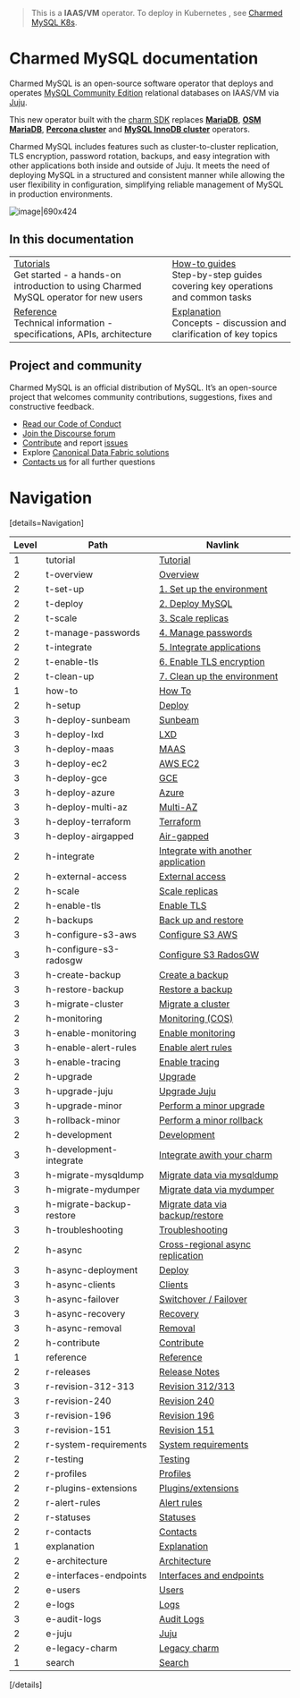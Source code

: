 > This is a **IAAS/VM** operator. To deploy in Kubernetes , see [Charmed MySQL K8s](https://charmhub.io/mysql-k8s).

# Charmed MySQL documentation

Charmed MySQL is an open-source software operator that deploys and operates [MySQL Community Edition](https://www.mysql.com/products/community/) relational databases on IAAS/VM via [Juju](https://juju.is/). 

This new operator built with the [charm SDK](https://juju.is/docs/sdk) replaces [**MariaDB**](https://charmhub.io/mariadb), [**OSM MariaDB**](https://charmhub.io/charmed-osm-mariadb-k8s), [**Percona cluster**](https://charmhub.io/percona-cluster) and [**MySQL InnoDB cluster**](https://charmhub.io/mysql-innodb-cluster) operators.

Charmed MySQL includes features such as cluster-to-cluster replication, TLS encryption, password rotation, backups, and easy integration with other applications both inside and outside of Juju. It meets the need of deploying MySQL in a structured and consistent manner while allowing the user flexibility in configuration, simplifying reliable management of MySQL in production environments.

![image|690x424](upload://vpevillwv3S9C44LDFBxkGCxpGq.png)

<!--MySQL is the world’s most popular open source database. A relational database stores data in separate tables rather than putting all the data in one big storeroom. The database structure is organized into physical files optimized for speed. The logical data model, with objects such as data tables, views, rows, and columns, offers a flexible programming environment.-->

## In this documentation

| | |
|--|--|
|  [Tutorials](/t/charmed-mysql-tutorial-overview/9922)</br>  Get started - a hands-on introduction to using Charmed MySQL operator for new users </br> |  [How-to guides](/t/charmed-mysql-how-to-manage-units/9904) </br> Step-by-step guides covering key operations and common tasks |
| [Reference](https://charmhub.io/mysql/actions) </br> Technical information - specifications, APIs, architecture | [Explanation](/t/charmed-mysql-k8s-explanations-interfaces-endpoints/10250) </br> Concepts - discussion and clarification of key topics  |

## Project and community

Charmed MySQL is an official distribution of MySQL. It’s an open-source project that welcomes community contributions, suggestions, fixes and constructive feedback.
- [Read our Code of Conduct](https://ubuntu.com/community/code-of-conduct)
- [Join the Discourse forum](/tag/mysql)
- [Contribute](https://github.com/canonical/mysql-operator/blob/main/CONTRIBUTING.md) and report [issues](https://github.com/canonical/mysql-operator/issues/new/choose)
- Explore [Canonical Data Fabric solutions](https://canonical.com/data)
- [Contacts us](/t/11867) for all further questions

# Navigation

[details=Navigation]

| Level | Path | Navlink |
|---------|---------|-------------|
| 1 | tutorial | [Tutorial]() |
| 2 | t-overview | [Overview](/t/9922) |
| 2 | t-set-up | [1. Set up the environment](/t/9924) |
| 2 | t-deploy | [2. Deploy MySQL](/t/9912) |
| 2 | t-scale | [3. Scale replicas](/t/9920) |
| 2 | t-manage-passwords | [4. Manage passwords](/t/9918) |
| 2 | t-integrate | [5. Integrate applications](/t/9916) |
| 2 | t-enable-tls | [6. Enable TLS encryption](/t/9914) |
| 2 | t-clean-up | [7. Clean up the environment](/t/9910) |
| 1 | how-to | [How To]() |
| 2 | h-setup | [Deploy]() |
| 3 | h-deploy-sunbeam | [Sunbeam](/t/15986) |
| 3 | h-deploy-lxd | [LXD](/t/11870) |
| 3 | h-deploy-maas | [MAAS](/t/13900) |
| 3 | h-deploy-ec2 | [AWS EC2](/t/15718) |
| 3 | h-deploy-gce | [GCE](/t/15723) |
| 3 | h-deploy-azure | [Azure](/t/15859) |
| 3 | h-deploy-multi-az | [Multi-AZ](/t/15823) |
| 3 | h-deploy-terraform | [Terraform](/t/14925) |
| 3 | h-deploy-airgapped | [Air-gapped](/t/15747) |
| 2 | h-integrate| [Integrate with another application](/t/9902) |
| 2 | h-external-access | [External access](/t/15801) |
| 2 | h-scale | [Scale replicas](/t/9904) |
| 2 | h-enable-tls | [Enable TLS](/t/9898) |
| 2 | h-backups | [Back up and restore]() |
| 3 | h-configure-s3-aws | [Configure S3 AWS](/t/9894) |
| 3 | h-configure-s3-radosgw | [Configure S3 RadosGW](/t/10318) |
| 3 | h-create-backup | [Create a backup](/t/9896) |
| 3 | h-restore-backup | [Restore a backup](/t/9908) |
| 3 | h-migrate-cluster| [Migrate a cluster](/t/9906) |
| 2 | h-monitoring | [Monitoring (COS)]() |
| 3 | h-enable-monitoring | [Enable monitoring](/t/9900) |
| 3 | h-enable-alert-rules | [Enable alert rules](/t/15486) |
| 3 | h-enable-tracing | [Enable tracing](/t/14350) |
| 2 | h-upgrade | [Upgrade](/t/11745) |
| 3 | h-upgrade-juju | [Upgrade Juju](/t/14325) |
| 3 | h-upgrade-minor | [Perform a minor upgrade](/t/11748) |
| 3 | h-rollback-minor | [Perform a minor rollback](/t/11749) |
| 2 | h-development| [Development]() |
| 3 | h-development-integrate | [Integrate awith your charm](/t/11890) |
| 3 | h-migrate-mysqldump | [Migrate data via mysqldump](/t/11958) |
| 3 | h-migrate-mydumper | [Migrate data via mydumper](/t/11988) |
| 3 | h-migrate-backup-restore | [Migrate data via backup/restore](/t/12008) |
| 3 | h-troubleshooting | [Troubleshooting](/t/11891) |
| 2 | h-async | [Cross-regional async replication]() |
| 3 | h-async-deployment | [Deploy](/t/14169) |
| 3 | h-async-clients | [Clients](/t/14170) |
| 3 | h-async-failover | [Switchover / Failover](/t/14171) |
| 3 | h-async-recovery | [Recovery](/t/14172) |
| 3 | h-async-removal | [Removal](/t/14174) |
| 2 | h-contribute | [Contribute](/t/14654) |
| 1 | reference | [Reference]() |
| 2 | r-releases | [Release Notes](/t/11881) |
| 3 | r-revision-312-313 | [Revision 312/313](/t/15275) |
| 3 | r-revision-240 | [Revision 240](/t/14071) |
| 3 | r-revision-196 | [Revision 196](/t/11883) |
| 3 | r-revision-151 | [Revision 151](/t/11882) |
| 2 | r-system-requirements | [System requirements](/t/11742) |
| 2 | r-testing | [Testing](/t/11770) |
| 2 | r-profiles | [Profiles](/t/11973) |
| 2 | r-plugins-extensions | [Plugins/extensions](/t/15481) |
| 2 | r-alert-rules | [Alert rules](/t/15839) |
| 2 | r-statuses | [Statuses](/t/10624) |
| 2 | r-contacts | [Contacts](/t/11867) |
| 1 | explanation | [Explanation]() |
| 2 | e-architecture | [Architecture](/t/11756) |
| 2 | e-interfaces-endpoints | [Interfaces and endpoints](/t/10250) |
| 2 | e-users | [Users](/t/10789) |
| 2 | e-logs | [Logs](/t/11993) |
| 3 | e-audit-logs | [Audit Logs](/t/15424) |
| 2 | e-juju | [Juju](/t/11959) |
| 2 | e-legacy-charm | [Legacy charm](/t/10788) |
| 1 | search | [Search](https://canonical.com/data/docs/mysql/iaas) |

[/details]

<!--
| 2 | h-development| [Development](/t/11889) |
| 3 | h-upgrade-major | [Perform a major upgrade](/t/11746) |
| 3 | h-rollback-major | [Perform a major rollback](/t/11747) |
-->